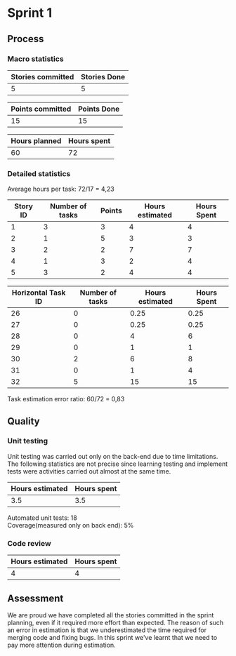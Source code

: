 # Sprint 1
## Process 
### Macro statistics
| Stories committed | Stories Done |
| --- | --- |
| 5 | 5 |

| Points committed | Points Done |
| --- | --- |
| 15 | 15 |

| Hours planned | Hours spent |
| --- | --- |
| 60 | 72 |

### Detailed statistics

Average hours per task: 72/17 = 4,23 

| Story ID | Number of tasks | Points | Hours estimated | Hours Spent |
| --- | --- | --- | --- | --- |
| 1 | 3 | 3 | 4 | 4 |
| 2 | 1 | 5 | 3 | 3 |
| 3 | 2 | 2 | 7 | 7 |
| 4 | 1 | 3 | 2 | 4 |
| 5 | 3 | 2 | 4 | 4 |

| Horizontal Task ID | Number of tasks | Hours estimated | Hours Spent |
| --- | --- | --- | --- |
| 26 | 0 | 0.25 | 0.25 |
| 27 | 0 | 0.25 | 0.25 |
| 28 | 0 | 4 | 6 |
| 29 | 0 | 1 | 1 |
| 30 | 2 | 6 | 8 |
| 31 | 0 | 1 | 4 |
| 32 | 5 | 15 | 15 |

Task estimation error ratio: 60/72 = 0,83

## Quality
### Unit testing
Unit testing was carried out only on the back-end due to time limitations. The following statistics are not precise since learning testing and implement tests were activities carried out almost at the same time. 

| Hours estimated | Hours spent |
| --- | --- |
| 3.5 | 3.5 |

Automated unit tests: 18  
Coverage(measured only on back end): 5%  

### Code review
| Hours estimated | Hours spent |
| --- | --- |
| 4 | 4 |

## Assessment
We are proud we have completed all the stories committed in the sprint planning, even if it required more effort than expected. The reason of such an error in estimation is that we underestimated the time required for merging code and fixing bugs. In this sprint we've learnt that we need to pay more attention during estimation.